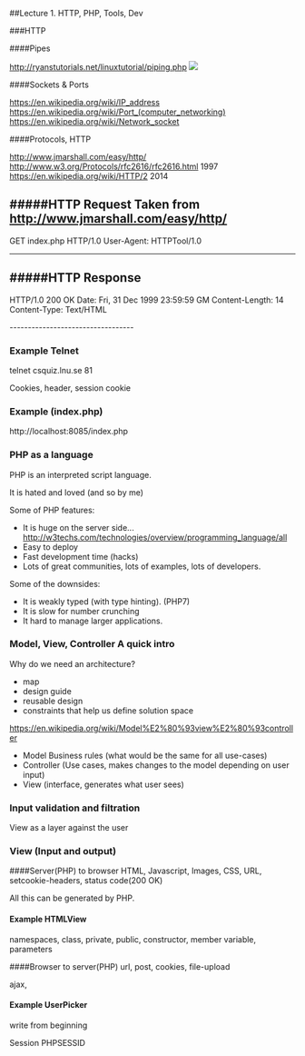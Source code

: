 ##Lecture 1. HTTP, PHP, Tools, Dev

###HTTP

####Pipes

http://ryanstutorials.net/linuxtutorial/piping.php
![](http://www.consumerwatchdog.org/sites/default/files/images/keystonepipeline.jpg)

####Sockets & Ports

https://en.wikipedia.org/wiki/IP_address
https://en.wikipedia.org/wiki/Port_(computer_networking)
https://en.wikipedia.org/wiki/Network_socket

####Protocols, HTTP

http://www.jmarshall.com/easy/http/
http://www.w3.org/Protocols/rfc2616/rfc2616.html 1997
https://en.wikipedia.org/wiki/HTTP/2 2014


#####HTTP Request
Taken from http://www.jmarshall.com/easy/http/
----------------------------------
GET index.php HTTP/1.0
User-Agent: HTTPTool/1.0

----------------------------------

#####HTTP Response
----------------------------------
HTTP/1.0 200 OK
Date: Fri, 31 Dec 1999 23:59:59 GM
Content-Length: 14
Content-Type: Text/HTML

<html></html>
----------------------------------

### Example Telnet

telnet csquiz.lnu.se 81

Cookies, header, session cookie

### Example (index.php)

http://localhost:8085/index.php

### PHP as a language

PHP is an interpreted script language.

It is hated and loved (and so by me)


Some of PHP features:
 * It is huge on the server side... http://w3techs.com/technologies/overview/programming_language/all
 * Easy to deploy
 * Fast development time (hacks)
 * Lots of great communities, lots of examples, lots of developers.

Some of the downsides:
 * It is weakly typed (with type hinting). (PHP7)
 * It is slow for number crunching
 * It hard to manage larger applications.

### Model, View, Controller A quick intro

Why do we need an architecture?
 * map
 * design guide
 * reusable design
 * constraints that help us define solution space


https://en.wikipedia.org/wiki/Model%E2%80%93view%E2%80%93controller

 * Model Business rules (what would be the same for all use-cases)
 * Controller (Use cases, makes changes to the model depending on user input)
 * View (interface, generates what user sees)

### Input validation and filtration
View as a layer against the user


### View (Input and output)

####Server(PHP) to browser
HTML, Javascript, Images, CSS, URL, setcookie-headers, status code(200 OK)

All this can be generated by PHP.

#### Example HTMLView

namespaces, class, private, public, constructor, member variable, parameters

####Browser to server(PHP)
url, post, cookies, file-upload

ajax,

#### Example UserPicker

write from beginning





Session PHPSESSID
